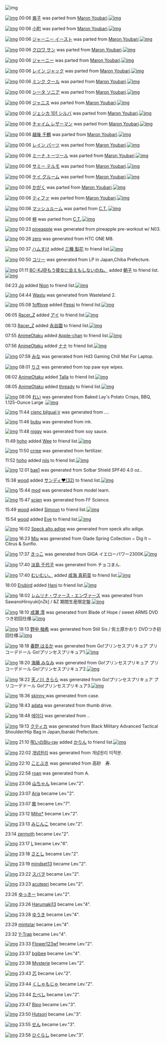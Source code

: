 ![img](http://gdrive-cdn.herokuapp.com/537b65a5bc09f0000721dda7/512px-barcode.png)

[![img](http://www.deviantsart.com/f214rm.png)](http://www.barcodekanojo.com/kanojo/2358368/%E7%88%BD%E5%AD%90) 00:06 [爽子](http://www.barcodekanojo.com/kanojo/2358368/%E7%88%BD%E5%AD%90) was parted from [Maron Youbari](http://www.barcodekanojo.com/kanojo/2358368/%E7%88%BD%E5%AD%90).[![img](http://www.deviantsart.com/1vr32eu.jpeg)](http://www.barcodekanojo.com/user/212228/Maron%20Youbari)

[![img](http://www.deviantsart.com/35jkhmb.png)](http://www.barcodekanojo.com/kanojo/15340/%E5%B0%8F%E7%94%BA) 00:06 [小町](http://www.barcodekanojo.com/kanojo/15340/%E5%B0%8F%E7%94%BA) was parted from [Maron Youbari](http://www.barcodekanojo.com/kanojo/15340/%E5%B0%8F%E7%94%BA).[![img](http://www.deviantsart.com/1vr32eu.jpeg)](http://www.barcodekanojo.com/user/212228/Maron%20Youbari)

[![img](http://www.deviantsart.com/3q4ad4g.png)](http://www.barcodekanojo.com/kanojo/2540193/%E3%82%B8%E3%83%A3%E3%83%BC%E3%83%8B%E3%83%BC%20%E3%82%A4%E3%83%BC%E3%82%B9%E3%83%88) 00:06 [ジャーニー イースト](http://www.barcodekanojo.com/kanojo/2540193/%E3%82%B8%E3%83%A3%E3%83%BC%E3%83%8B%E3%83%BC%20%E3%82%A4%E3%83%BC%E3%82%B9%E3%83%88) was parted from [Maron Youbari](http://www.barcodekanojo.com/kanojo/2540193/%E3%82%B8%E3%83%A3%E3%83%BC%E3%83%8B%E3%83%BC%20%E3%82%A4%E3%83%BC%E3%82%B9%E3%83%88).[![img](http://www.deviantsart.com/1vr32eu.jpeg)](http://www.barcodekanojo.com/user/212228/Maron%20Youbari)

[![img](http://www.deviantsart.com/2hdkg98.png)](http://www.barcodekanojo.com/kanojo/2532071/%E3%82%AF%E3%83%AD%E3%83%AF%20%E3%82%B5%E3%83%B3) 00:06 [クロワ サン](http://www.barcodekanojo.com/kanojo/2532071/%E3%82%AF%E3%83%AD%E3%83%AF%20%E3%82%B5%E3%83%B3) was parted from [Maron Youbari](http://www.barcodekanojo.com/kanojo/2532071/%E3%82%AF%E3%83%AD%E3%83%AF%20%E3%82%B5%E3%83%B3).[![img](http://www.deviantsart.com/1vr32eu.jpeg)](http://www.barcodekanojo.com/user/212228/Maron%20Youbari)

[![img](http://www.deviantsart.com/h377vc.png)](http://www.barcodekanojo.com/kanojo/2534399/%E3%82%B8%E3%83%A3%E3%83%BC%E3%83%8B%E3%83%BC) 00:06 [ジャーニー](http://www.barcodekanojo.com/kanojo/2534399/%E3%82%B8%E3%83%A3%E3%83%BC%E3%83%8B%E3%83%BC) was parted from [Maron Youbari](http://www.barcodekanojo.com/kanojo/2534399/%E3%82%B8%E3%83%A3%E3%83%BC%E3%83%8B%E3%83%BC).[![img](http://www.deviantsart.com/1vr32eu.jpeg)](http://www.barcodekanojo.com/user/212228/Maron%20Youbari)

[![img](http://www.deviantsart.com/2kqibn4.png)](http://www.barcodekanojo.com/kanojo/2566115/%E3%83%AC%E3%82%A4%E3%83%B3%20%E3%82%B8%E3%83%A3%E3%83%83%E3%82%AF) 00:06 [レイン ジャック](http://www.barcodekanojo.com/kanojo/2566115/%E3%83%AC%E3%82%A4%E3%83%B3%20%E3%82%B8%E3%83%A3%E3%83%83%E3%82%AF) was parted from [Maron Youbari](http://www.barcodekanojo.com/kanojo/2566115/%E3%83%AC%E3%82%A4%E3%83%B3%20%E3%82%B8%E3%83%A3%E3%83%83%E3%82%AF).[![img](http://www.deviantsart.com/1vr32eu.jpeg)](http://www.barcodekanojo.com/user/212228/Maron%20Youbari)

[![img](http://www.deviantsart.com/29sh4gt.png)](http://www.barcodekanojo.com/kanojo/2544299/%E3%83%9F%E3%83%B3%E3%82%AF%20%E3%82%AF%E3%83%BC%E3%83%AB) 00:06 [ミンク クール](http://www.barcodekanojo.com/kanojo/2544299/%E3%83%9F%E3%83%B3%E3%82%AF%20%E3%82%AF%E3%83%BC%E3%83%AB) was parted from [Maron Youbari](http://www.barcodekanojo.com/kanojo/2544299/%E3%83%9F%E3%83%B3%E3%82%AF%20%E3%82%AF%E3%83%BC%E3%83%AB).[![img](http://www.deviantsart.com/1vr32eu.jpeg)](http://www.barcodekanojo.com/user/212228/Maron%20Youbari)

[![img](http://www.deviantsart.com/fpagua.png)](http://www.barcodekanojo.com/kanojo/2565113/%E3%82%B7%E3%83%BC%E3%82%BF%20%E3%82%BD%E3%83%8B%E3%82%A2) 00:06 [シータ ソニア](http://www.barcodekanojo.com/kanojo/2565113/%E3%82%B7%E3%83%BC%E3%82%BF%20%E3%82%BD%E3%83%8B%E3%82%A2) was parted from [Maron Youbari](http://www.barcodekanojo.com/kanojo/2565113/%E3%82%B7%E3%83%BC%E3%82%BF%20%E3%82%BD%E3%83%8B%E3%82%A2).[![img](http://www.deviantsart.com/1vr32eu.jpeg)](http://www.barcodekanojo.com/user/212228/Maron%20Youbari)

[![img](http://www.deviantsart.com/1ioo74l.png)](http://www.barcodekanojo.com/kanojo/2551799/%E3%82%B8%E3%83%A3%E3%83%8B%E3%82%B9) 00:06 [ジャニス](http://www.barcodekanojo.com/kanojo/2551799/%E3%82%B8%E3%83%A3%E3%83%8B%E3%82%B9) was parted from [Maron Youbari](http://www.barcodekanojo.com/kanojo/2551799/%E3%82%B8%E3%83%A3%E3%83%8B%E3%82%B9).[![img](http://www.deviantsart.com/1vr32eu.jpeg)](http://www.barcodekanojo.com/user/212228/Maron%20Youbari)

[![img](http://www.deviantsart.com/9nrbnd.png)](http://www.barcodekanojo.com/kanojo/2560730/%E3%82%B8%E3%82%A7%E3%82%B7%E3%82%AB%20101%20%E3%82%B7%E3%83%AB%E3%83%90) 00:06 [ジェシカ 101 シルバ](http://www.barcodekanojo.com/kanojo/2560730/%E3%82%B8%E3%82%A7%E3%82%B7%E3%82%AB%20101%20%E3%82%B7%E3%83%AB%E3%83%90) was parted from [Maron Youbari](http://www.barcodekanojo.com/kanojo/2560730/%E3%82%B8%E3%82%A7%E3%82%B7%E3%82%AB%20101%20%E3%82%B7%E3%83%AB%E3%83%90).[![img](http://www.deviantsart.com/1vr32eu.jpeg)](http://www.barcodekanojo.com/user/212228/Maron%20Youbari)

[![img](http://www.deviantsart.com/4ra61t.png)](http://www.barcodekanojo.com/kanojo/2560750/%E3%83%81%E3%83%A3%E3%82%A4%E3%83%A0%20%E3%83%AC%E3%82%B6%E3%83%BC%E3%83%9E%E3%83%B3) 00:06 [チャイム レザーマン](http://www.barcodekanojo.com/kanojo/2560750/%E3%83%81%E3%83%A3%E3%82%A4%E3%83%A0%20%E3%83%AC%E3%82%B6%E3%83%BC%E3%83%9E%E3%83%B3) was parted from [Maron Youbari](http://www.barcodekanojo.com/kanojo/2560750/%E3%83%81%E3%83%A3%E3%82%A4%E3%83%A0%20%E3%83%AC%E3%82%B6%E3%83%BC%E3%83%9E%E3%83%B3).[![img](http://www.deviantsart.com/1vr32eu.jpeg)](http://www.barcodekanojo.com/user/212228/Maron%20Youbari)

[![img](http://www.deviantsart.com/shrm3g.png)](http://www.barcodekanojo.com/kanojo/2565123/%E8%B6%8A%E5%BE%8C%20%E5%8D%83%E9%B6%B4) 00:06 [越後 千鶴](http://www.barcodekanojo.com/kanojo/2565123/%E8%B6%8A%E5%BE%8C%20%E5%8D%83%E9%B6%B4) was parted from [Maron Youbari](http://www.barcodekanojo.com/kanojo/2565123/%E8%B6%8A%E5%BE%8C%20%E5%8D%83%E9%B6%B4).[![img](http://www.deviantsart.com/1vr32eu.jpeg)](http://www.barcodekanojo.com/user/212228/Maron%20Youbari)

[![img](http://www.deviantsart.com/l454fe.png)](http://www.barcodekanojo.com/kanojo/2566112/%E3%83%AC%E3%82%A4%E3%83%B3%20%E3%83%91%E3%83%BC%E3%83%84) 00:06 [レイン パーツ](http://www.barcodekanojo.com/kanojo/2566112/%E3%83%AC%E3%82%A4%E3%83%B3%20%E3%83%91%E3%83%BC%E3%83%84) was parted from [Maron Youbari](http://www.barcodekanojo.com/kanojo/2566112/%E3%83%AC%E3%82%A4%E3%83%B3%20%E3%83%91%E3%83%BC%E3%83%84).[![img](http://www.deviantsart.com/1vr32eu.jpeg)](http://www.barcodekanojo.com/user/212228/Maron%20Youbari)

[![img](http://www.deviantsart.com/33j6rv.png)](http://www.barcodekanojo.com/kanojo/2538397/%E3%83%9F%E3%83%BC%E3%83%8A%20%E3%83%88%E3%83%BC%E3%83%84%E3%83%BC%E3%83%AB) 00:06 [ミーナ トーツール](http://www.barcodekanojo.com/kanojo/2538397/%E3%83%9F%E3%83%BC%E3%83%8A%20%E3%83%88%E3%83%BC%E3%83%84%E3%83%BC%E3%83%AB) was parted from [Maron Youbari](http://www.barcodekanojo.com/kanojo/2538397/%E3%83%9F%E3%83%BC%E3%83%8A%20%E3%83%88%E3%83%BC%E3%83%84%E3%83%BC%E3%83%AB).[![img](http://www.deviantsart.com/1vr32eu.jpeg)](http://www.barcodekanojo.com/user/212228/Maron%20Youbari)

[![img](http://www.deviantsart.com/193h42t.png)](http://www.barcodekanojo.com/kanojo/2529684/%E3%82%B5%E3%83%9F%E3%83%BC%20%E3%83%86%E3%83%AB%E3%83%A2) 00:06 [サミー テルモ](http://www.barcodekanojo.com/kanojo/2529684/%E3%82%B5%E3%83%9F%E3%83%BC%20%E3%83%86%E3%83%AB%E3%83%A2) was parted from [Maron Youbari](http://www.barcodekanojo.com/kanojo/2529684/%E3%82%B5%E3%83%9F%E3%83%BC%20%E3%83%86%E3%83%AB%E3%83%A2).[![img](http://www.deviantsart.com/1vr32eu.jpeg)](http://www.barcodekanojo.com/user/212228/Maron%20Youbari)

[![img](http://www.deviantsart.com/305cro3.png)](http://www.barcodekanojo.com/kanojo/2536501/%E3%82%B1%E3%82%A4%20%E3%82%B0%E3%83%AB%E3%83%BC%E3%83%A0) 00:06 [ケイ グルーム](http://www.barcodekanojo.com/kanojo/2536501/%E3%82%B1%E3%82%A4%20%E3%82%B0%E3%83%AB%E3%83%BC%E3%83%A0) was parted from [Maron Youbari](http://www.barcodekanojo.com/kanojo/2536501/%E3%82%B1%E3%82%A4%20%E3%82%B0%E3%83%AB%E3%83%BC%E3%83%A0).[![img](http://www.deviantsart.com/1vr32eu.jpeg)](http://www.barcodekanojo.com/user/212228/Maron%20Youbari)

[![img](http://www.deviantsart.com/26ojkld.png)](http://www.barcodekanojo.com/kanojo/530703/%E3%81%8B%E3%81%8C%E3%81%8F) 00:06 [かがく](http://www.barcodekanojo.com/kanojo/530703/%E3%81%8B%E3%81%8C%E3%81%8F) was parted from [Maron Youbari](http://www.barcodekanojo.com/kanojo/530703/%E3%81%8B%E3%81%8C%E3%81%8F).[![img](http://www.deviantsart.com/1vr32eu.jpeg)](http://www.barcodekanojo.com/user/212228/Maron%20Youbari)

[![img](http://www.deviantsart.com/1fqh4bb.png)](http://www.barcodekanojo.com/kanojo/2373002/%E3%83%86%E3%82%A3%E3%83%95%E3%82%A1) 00:06 [ティファ](http://www.barcodekanojo.com/kanojo/2373002/%E3%83%86%E3%82%A3%E3%83%95%E3%82%A1) was parted from [Maron Youbari](http://www.barcodekanojo.com/kanojo/2373002/%E3%83%86%E3%82%A3%E3%83%95%E3%82%A1).[![img](http://www.deviantsart.com/1vr32eu.jpeg)](http://www.barcodekanojo.com/user/212228/Maron%20Youbari)

[![img](http://www.deviantsart.com/1s191jv.png)](http://www.barcodekanojo.com/kanojo/1821097/%E3%83%9E%E3%83%83%E3%82%B7%E3%83%A5%E3%83%AB%E3%83%BC%E3%83%A0) 00:06 [マッシュルーム](http://www.barcodekanojo.com/kanojo/1821097/%E3%83%9E%E3%83%83%E3%82%B7%E3%83%A5%E3%83%AB%E3%83%BC%E3%83%A0) was parted from [C.T.](http://www.barcodekanojo.com/kanojo/1821097/%E3%83%9E%E3%83%83%E3%82%B7%E3%83%A5%E3%83%AB%E3%83%BC%E3%83%A0).[![img](http://www.deviantsart.com/fhrc6a.jpeg)](http://www.barcodekanojo.com/user/272165/C.T.)

[![img](http://www.deviantsart.com/11bki8m.png)](http://www.barcodekanojo.com/kanojo/2362240/%E6%A2%93) 00:06 [梓](http://www.barcodekanojo.com/kanojo/2362240/%E6%A2%93) was parted from [C.T.](http://www.barcodekanojo.com/kanojo/2362240/%E6%A2%93).[![img](http://www.deviantsart.com/fhrc6a.jpeg)](http://www.barcodekanojo.com/user/272165/C.T.)

[![img](http://www.deviantsart.com/1heaub1.png)](http://www.barcodekanojo.com/kanojo/3192332/pineapple) 00:23 [pineapple](http://www.barcodekanojo.com/kanojo/3192332/pineapple) was generated from pineapple pre-workout w/ N03.

[![img](http://www.deviantsart.com/1tfl7gc.png)](http://www.barcodekanojo.com/kanojo/3192333/zero) 00:26 [zero](http://www.barcodekanojo.com/kanojo/3192333/zero) was generated from HTC ONE M8.

[![img](http://www.deviantsart.com/3ueb4vl.jpeg)](http://www.barcodekanojo.com/user/31615/%E3%83%8F%E3%83%A0%E3%81%99%E3%81%91) 00:37 [ハムすけ](http://www.barcodekanojo.com/user/31615/%E3%83%8F%E3%83%A0%E3%81%99%E3%81%91) added [三種 梨花](http://www.barcodekanojo.com/kanojo/3160237/%E4%B8%89%E7%A8%AE%20%E6%A2%A8%E8%8A%B1) to friend list.[![img](http://www.deviantsart.com/2lrumvj.png)](http://www.barcodekanojo.com/kanojo/3160237/%E4%B8%89%E7%A8%AE%20%E6%A2%A8%E8%8A%B1)

[![img](http://www.deviantsart.com/1obkumg.png)](http://www.barcodekanojo.com/kanojo/3192334/%E3%82%B3%E3%83%AA%E3%83%BC) 00:50 [コリー](http://www.barcodekanojo.com/kanojo/3192334/%E3%82%B3%E3%83%AA%E3%83%BC) was generated from LP in Japan,Chiba Prefecture.

[![img](http://www.deviantsart.com/2l905sv.jpeg)](http://www.barcodekanojo.com/user/276669/BC-KJ%40%E3%82%82%E3%81%86%E5%BD%BC%E5%A5%B3%E3%81%AB%E4%BC%9A%E3%81%88%E3%82%82%E3%81%97%E3%81%AA%E3%81%84%E3%81%AE%E3%81%AD%E3%80%82) 01:11 [BC-KJ@もう彼女に会えもしないのね。](http://www.barcodekanojo.com/user/276669/BC-KJ%40%E3%82%82%E3%81%86%E5%BD%BC%E5%A5%B3%E3%81%AB%E4%BC%9A%E3%81%88%E3%82%82%E3%81%97%E3%81%AA%E3%81%84%E3%81%AE%E3%81%AD%E3%80%82) added [朝子](http://www.barcodekanojo.com/kanojo/3158958/%E6%9C%9D%E5%AD%90) to friend list.[![img](http://www.deviantsart.com/3vtg2is.png)](http://www.barcodekanojo.com/kanojo/3158958/%E6%9C%9D%E5%AD%90)

04:23 [Jg](http://www.barcodekanojo.com/user/434385/Jg) added [Nion](http://www.barcodekanojo.com/kanojo/2586613/Nion) to friend list.[![img](http://www.deviantsart.com/2sscike.png)](http://www.barcodekanojo.com/kanojo/2586613/Nion)

[![img](http://www.deviantsart.com/1oenc1u.png)](http://www.barcodekanojo.com/kanojo/3192335/Wastu) 04:44 [Wastu](http://www.barcodekanojo.com/kanojo/3192335/Wastu) was generated from Wasteland 2.

[![img](http://www.deviantsart.com/1j7ave4.jpeg)](http://www.barcodekanojo.com/user/445372/1offlove) 05:08 [1offlove](http://www.barcodekanojo.com/user/445372/1offlove) added [Pepsi](http://www.barcodekanojo.com/kanojo/2406212/Pepsi) to friend list.[![img](http://www.deviantsart.com/1i80eqh.png)](http://www.barcodekanojo.com/kanojo/2406212/Pepsi)

06:05 [Racer_Z](http://www.barcodekanojo.com/user/418861/Racer_Z) added [アイ](http://www.barcodekanojo.com/kanojo/2556927/%E3%82%A2%E3%82%A4) to friend list.[![img](http://www.deviantsart.com/mhodcm.png)](http://www.barcodekanojo.com/kanojo/2556927/%E3%82%A2%E3%82%A4)

06:13 [Racer_Z](http://www.barcodekanojo.com/user/418861/Racer_Z) added [永谷園](http://www.barcodekanojo.com/kanojo/214586/%E6%B0%B8%E8%B0%B7%E5%9C%92) to friend list.[![img](http://www.deviantsart.com/3vkqa5v.png)](http://www.barcodekanojo.com/kanojo/214586/%E6%B0%B8%E8%B0%B7%E5%9C%92)

07:55 [AnimeOtaku](http://www.barcodekanojo.com/user/500006/AnimeOtaku) added [Apple-chan](http://www.barcodekanojo.com/kanojo/3152853/Apple-chan) to friend list.[![img](http://www.deviantsart.com/214jajg.png)](http://www.barcodekanojo.com/kanojo/3152853/Apple-chan)

07:56 [AnimeOtaku](http://www.barcodekanojo.com/user/500006/AnimeOtaku) added [ナナ](http://www.barcodekanojo.com/kanojo/2626841/%E3%83%8A%E3%83%8A) to friend list.[![img](http://www.deviantsart.com/2het88i.png)](http://www.barcodekanojo.com/kanojo/2626841/%E3%83%8A%E3%83%8A)

[![img](http://www.deviantsart.com/puls47.png)](http://www.barcodekanojo.com/kanojo/3192336/%E3%81%BF%E3%81%AA) 07:59 [みな](http://www.barcodekanojo.com/kanojo/3192336/%E3%81%BF%E3%81%AA) was generated from Hd3 Gaming Chill Mat For Laptop.

[![img](http://www.deviantsart.com/26gf9h2.png)](http://www.barcodekanojo.com/kanojo/3192337/%E3%82%8A%E3%81%95) 08:01 [りさ](http://www.barcodekanojo.com/kanojo/3192337/%E3%82%8A%E3%81%95) was generated from top paw eye wipes.

08:02 [AnimeOtaku](http://www.barcodekanojo.com/user/500006/AnimeOtaku) added [Talla](http://www.barcodekanojo.com/kanojo/3150088/Talla) to friend list.[![img](http://www.deviantsart.com/3020l4v.png)](http://www.barcodekanojo.com/kanojo/3150088/Talla)

08:05 [AnimeOtaku](http://www.barcodekanojo.com/user/500006/AnimeOtaku) added [thready](http://www.barcodekanojo.com/kanojo/2624542/thready) to friend list.[![img](http://www.deviantsart.com/1q588of.png)](http://www.barcodekanojo.com/kanojo/2624542/thready)

[![img](http://www.deviantsart.com/1751aa9.png)](http://www.barcodekanojo.com/kanojo/3192338/%E3%82%8C%E3%81%84) 08:06 [れい](http://www.barcodekanojo.com/kanojo/3192338/%E3%82%8C%E3%81%84) was generated from Baked Lay's Potato Crisps, BBQ, 1.125-Ounce Large .[![img](http://www.deviantsart.com/2m69tfi.jpeg)](http://www.barcodekanojo.com/product_images/barcode/3471996/1325013793/50x50xLays,P20baked,P20bbq.jpg,qw=88,ah=88.pagespeed.ic.Xg0bp0YJlT.jpg)

[![img](http://www.deviantsart.com/29g650r.png)](http://www.barcodekanojo.com/kanojo/3192339/cienc%20bilgual%20jr) 11:44 [cienc bilgual jr](http://www.barcodekanojo.com/kanojo/3192339/cienc%20bilgual%20jr) was generated from ....

[![img](http://www.deviantsart.com/2uehdcu.png)](http://www.barcodekanojo.com/kanojo/3192340/bubu) 11:46 [bubu](http://www.barcodekanojo.com/kanojo/3192340/bubu) was generated from ink.

[![img](http://www.deviantsart.com/1ii01he.png)](http://www.barcodekanojo.com/kanojo/3192341/niggy) 11:48 [niggy](http://www.barcodekanojo.com/kanojo/3192341/niggy) was generated from soy sauce.

11:49 [hoho](http://www.barcodekanojo.com/user/499501/hoho) added [Wee](http://www.barcodekanojo.com/kanojo/3109532/Wee) to friend list.[![img](http://www.deviantsart.com/1536vrc.png)](http://www.barcodekanojo.com/kanojo/3109532/Wee)

[![img](http://www.deviantsart.com/1v8c4v6.png)](http://www.barcodekanojo.com/kanojo/3192342/crree) 11:50 [crree](http://www.barcodekanojo.com/kanojo/3192342/crree) was generated from fertilizer.

11:52 [hoho](http://www.barcodekanojo.com/user/499501/hoho) added [niis](http://www.barcodekanojo.com/kanojo/2790710/niis) to friend list.[![img](http://www.deviantsart.com/3lnk6av.png)](http://www.barcodekanojo.com/kanojo/2790710/niis)

[![img](http://www.deviantsart.com/2vd2evs.png)](http://www.barcodekanojo.com/kanojo/3192343/bae1) 12:01 [bae1](http://www.barcodekanojo.com/kanojo/3192343/bae1) was generated from Solbar Shield SPF40 4.0 oz..

15:38 [wood](http://www.barcodekanojo.com/user/500010/wood) added [サンディ♥(32)](http://www.barcodekanojo.com/kanojo/2862605/%E3%82%B5%E3%83%B3%E3%83%87%E3%82%A3%E2%99%A5%2832%29) to friend list.[![img](http://www.deviantsart.com/mj2ckh.png)](http://www.barcodekanojo.com/kanojo/2862605/%E3%82%B5%E3%83%B3%E3%83%87%E3%82%A3%E2%99%A5%2832%29)

[![img](http://www.deviantsart.com/318rl70.png)](http://www.barcodekanojo.com/kanojo/3192344/mod) 15:44 [mod](http://www.barcodekanojo.com/kanojo/3192344/mod) was generated from model learn.

[![img](http://www.deviantsart.com/sa1jvp.png)](http://www.barcodekanojo.com/kanojo/3192345/scien) 15:47 [scien](http://www.barcodekanojo.com/kanojo/3192345/scien) was generated from FF Science.

15:49 [wood](http://www.barcodekanojo.com/user/500010/wood) added [Simoun](http://www.barcodekanojo.com/kanojo/2733573/Simoun) to friend list.[![img](http://www.deviantsart.com/3ajmk8s.png)](http://www.barcodekanojo.com/kanojo/2733573/Simoun)

15:54 [wood](http://www.barcodekanojo.com/user/500010/wood) added [Eve](http://www.barcodekanojo.com/kanojo/2646450/Eve) to friend list.[![img](http://www.deviantsart.com/12t8mgp.png)](http://www.barcodekanojo.com/kanojo/2646450/Eve)

[![img](http://www.deviantsart.com/3hiujgf.png)](http://www.barcodekanojo.com/kanojo/3192346/Speck%20alto%20adige) 16:02 [Speck alto adige](http://www.barcodekanojo.com/kanojo/3192346/Speck%20alto%20adige) was generated from speck alto adige.

[![img](http://www.deviantsart.com/5ii88d.png)](http://www.barcodekanojo.com/kanojo/3192347/Miu) 16:23 [Miu](http://www.barcodekanojo.com/kanojo/3192347/Miu) was generated from Glade Spring Collection ~ Dig It ~ Citrus &amp; Sunflo.

[![img](http://www.deviantsart.com/3rlh56p.png)](http://www.barcodekanojo.com/kanojo/3192348/%E3%81%8D%E3%81%A3%E3%81%93) 17:37 [きっこ](http://www.barcodekanojo.com/kanojo/3192348/%E3%81%8D%E3%81%A3%E3%81%93) was generated from GIGA イエローパワー2300K.[![img](http://www.deviantsart.com/3rlpob5.jpeg)](http://www.barcodekanojo.com/product_images/barcode/6017642/1422952584/GIGA%20%E3%82%A4%E3%82%A8%E3%83%AD%E3%83%BC%E3%83%91%E3%83%AF%E3%83%BC2300K.jpg)

[![img](http://www.deviantsart.com/p9c9lq.png)](http://www.barcodekanojo.com/kanojo/3192349/%E6%B7%A1%E5%B3%B6%20%E5%8D%83%E4%BB%A3%E5%AD%90) 17:40 [淡島 千代子](http://www.barcodekanojo.com/kanojo/3192349/%E6%B7%A1%E5%B3%B6%20%E5%8D%83%E4%BB%A3%E5%AD%90) was generated from チョコまん.

[![img](http://www.deviantsart.com/1cgmioj.jpeg)](http://www.barcodekanojo.com/user/2676/%E3%82%80%E3%81%84%E3%82%80%E3%81%84%E3%80%82) 17:40 [むいむい。](http://www.barcodekanojo.com/user/2676/%E3%82%80%E3%81%84%E3%82%80%E3%81%84%E3%80%82) added [成海 真莉音](http://www.barcodekanojo.com/kanojo/3192163/%E6%88%90%E6%B5%B7%20%E7%9C%9F%E8%8E%89%E9%9F%B3) to friend list.[![img](http://www.deviantsart.com/1iq1met.png)](http://www.barcodekanojo.com/kanojo/3192163/%E6%88%90%E6%B5%B7%20%E7%9C%9F%E8%8E%89%E9%9F%B3)

18:00 [Erubird](http://www.barcodekanojo.com/user/410091/Erubird) added [Hani](http://www.barcodekanojo.com/kanojo/2762983/Hani) to friend list.[![img](http://www.deviantsart.com/21ruorr.png)](http://www.barcodekanojo.com/kanojo/2762983/Hani)

[![img](http://www.deviantsart.com/3v9p93.png)](http://www.barcodekanojo.com/kanojo/3192350/%E3%83%AC%E3%83%A0%E3%83%AA%E3%83%8A%E3%83%BB%E3%83%B4%E3%82%A1%E3%83%BC%E3%82%B9%E3%83%BB%E3%82%A8%E3%83%B3%E3%83%B4%E3%82%A1%E3%83%BC%E3%82%B9) 18:02 [レムリナ・ヴァース・エンヴァース](http://www.barcodekanojo.com/kanojo/3192350/%E3%83%AC%E3%83%A0%E3%83%AA%E3%83%8A%E3%83%BB%E3%83%B4%E3%82%A1%E3%83%BC%E3%82%B9%E3%83%BB%E3%82%A8%E3%83%B3%E3%83%B4%E3%82%A1%E3%83%BC%E3%82%B9) was generated from SawanoHiroyuki[nZk] / &amp;Z 期間生産限定盤.[![img](http://www.deviantsart.com/pno51f.jpeg)](http://www.barcodekanojo.com/product_images/barcode/6017646/1422954143/SawanoHiroyuki%5BnZk%5D%20%2F%20%26Z%20%E6%9C%9F%E9%96%93%E7%94%9F%E7%94%A3%E9%99%90%E5%AE%9A%E7%9B%A4.jpg)

[![img](http://www.deviantsart.com/3fiijdd.png)](http://www.barcodekanojo.com/kanojo/3192351/%E6%88%90%E7%80%AC%20%E6%BE%AA) 18:10 [成瀬 澪](http://www.barcodekanojo.com/kanojo/3192351/%E6%88%90%E7%80%AC%20%E6%BE%AA) was generated from Blade of Hope / sweet ARMS DVDつき初回仕様.[![img](http://www.deviantsart.com/1utc4pc.jpeg)](http://www.barcodekanojo.com/product_images/barcode/6017647/1422954598/50x50xBlade,P20of,P20Hope,P20,P2F,P20sweet,P20ARMS,P20DVD,PE3,P81,PA4,PE3,P81,P8D,PE5,P88,P9D,PE5,P9B,P9E,PE4,PBB,P95,PE6,PA7,P98.jpg,qw=88,ah=88.pagespeed.ic.hwnEKyz9DJ.jpg)

[![img](http://www.deviantsart.com/1oknvtg.png)](http://www.barcodekanojo.com/kanojo/3192352/%E9%87%8E%E4%B8%AD%20%E6%9F%9A%E5%B8%8C) 18:13 [野中 柚希](http://www.barcodekanojo.com/kanojo/3192352/%E9%87%8E%E4%B8%AD%20%E6%9F%9A%E5%B8%8C) was generated from Still Sis / 佐土原かおり DVDつき初回仕様.[![img](http://www.deviantsart.com/d53m8v.jpeg)](http://www.barcodekanojo.com/product_images/barcode/6017648/1422954739/50x50xStill,P20Sis,P20,P2F,P20,PE4,PBD,P90,PE5,P9C,P9F,PE5,P8E,P9F,PE3,P81,P8B,PE3,P81,P8A,PE3,P82,P8A,P20DVD,PE3,P81,PA4,PE3,P81,P8D,PE5,P88,P9D,PE5,P9B,P9E,PE4,PBB,P95,PE6,PA7,P98.jpg,qw=88,ah=88.pagespeed.ic.2H5MkrQxqI.jpg)

[![img](http://www.deviantsart.com/1farhg0.png)](http://www.barcodekanojo.com/kanojo/3192353/%E6%98%A5%E9%87%8E%20%E3%81%AF%E3%82%8B%E3%81%8B) 18:18 [春野 はるか](http://www.barcodekanojo.com/kanojo/3192353/%E6%98%A5%E9%87%8E%20%E3%81%AF%E3%82%8B%E3%81%8B) was generated from Go!プリンセスプリキュア プリコーデドール Go!プリンセスプリキュア1.[![img](http://www.deviantsart.com/enbsv0.jpeg)](http://www.barcodekanojo.com/product_images/barcode/6017649/1422955080/Go%21%E3%83%97%E3%83%AA%E3%83%B3%E3%82%BB%E3%82%B9%E3%83%97%E3%83%AA%E3%82%AD%E3%83%A5%E3%82%A2%20%E3%83%97%E3%83%AA%E3%82%B3%E3%83%BC%E3%83%87%E3%83%89%E3%83%BC%E3%83%AB%20Go%21%E3%83%97%E3%83%AA%E3%83%B3%E3%82%BB%E3%82%B9%E3%83%97%E3%83%AA%E3%82%AD%E3%83%A5%E3%82%A21.jpg)

[![img](http://www.deviantsart.com/1ihqa6b.png)](http://www.barcodekanojo.com/kanojo/3192354/%E6%B5%B7%E8%97%A4%20%E3%81%BF%E3%81%AA%E3%81%BF) 18:20 [海藤 みなみ](http://www.barcodekanojo.com/kanojo/3192354/%E6%B5%B7%E8%97%A4%20%E3%81%BF%E3%81%AA%E3%81%BF) was generated from Go!プリンセスプリキュア プリコーデドール Go!プリンセスプリキュア2.[![img](http://www.deviantsart.com/2j2ltha.jpeg)](http://www.barcodekanojo.com/product_images/barcode/6017650/1422955186/Go%21%E3%83%97%E3%83%AA%E3%83%B3%E3%82%BB%E3%82%B9%E3%83%97%E3%83%AA%E3%82%AD%E3%83%A5%E3%82%A2%20%E3%83%97%E3%83%AA%E3%82%B3%E3%83%BC%E3%83%87%E3%83%89%E3%83%BC%E3%83%AB%20Go%21%E3%83%97%E3%83%AA%E3%83%B3%E3%82%BB%E3%82%B9%E3%83%97%E3%83%AA%E3%82%AD%E3%83%A5%E3%82%A22.jpg)

[![img](http://www.deviantsart.com/3dd8qu2.png)](http://www.barcodekanojo.com/kanojo/3192355/%E5%A4%A9%E3%83%8E%E5%B7%9D%20%E3%81%8D%E3%82%89%E3%82%89) 18:22 [天ノ川 きらら](http://www.barcodekanojo.com/kanojo/3192355/%E5%A4%A9%E3%83%8E%E5%B7%9D%20%E3%81%8D%E3%82%89%E3%82%89) was generated from Go!プリンセスプリキュア プリコーデドール Go!プリンセスプリキュア3.[![img](http://www.deviantsart.com/15s5h4v.jpeg)](http://www.barcodekanojo.com/product_images/barcode/6017651/1422955274/50x50xGo,P21,PE3,P83,P97,PE3,P83,PAA,PE3,P83,PB3,PE3,P82,PBB,PE3,P82,PB9,PE3,P83,P97,PE3,P83,PAA,PE3,P82,PAD,PE3,P83,PA5,PE3,P82,PA2,P20,PE3,P83,P97,PE3,P83,PAA,PE3,P82,PB3,PE3,P83,PBC,PE3,P83,P87,PE3,P83,P89,PE3,P83,PBC,PE3,P83,PAB,P20Go,P21,PE3,P83,P97,PE3,P83,PAA,PE3,P83,PB3,PE3,P82,PBB,PE3,P82,PB9,PE3,P83,P97,PE3,P83,PAA,PE3,P82,PAD,PE3,P83,PA5,PE3,P82,PA23.jpg,qw=88,ah=88.pagespeed.ic.ZK7ap6ZkbS.jpg)

[![img](http://www.deviantsart.com/29f14rq.png)](http://www.barcodekanojo.com/kanojo/3192356/skinny%20) 18:36 [skinny ](http://www.barcodekanojo.com/kanojo/3192356/skinny%20) was generated from case.

[![img](http://www.deviantsart.com/1lmlhd3.png)](http://www.barcodekanojo.com/kanojo/3192357/adata) 18:43 [adata](http://www.barcodekanojo.com/kanojo/3192357/adata) was generated from thumb drive.

[![img](http://www.deviantsart.com/3jiqc0k.png)](http://www.barcodekanojo.com/kanojo/3192358/%EC%97%90%EC%9D%B4%EB%8B%A4) 18:48 [에이다](http://www.barcodekanojo.com/kanojo/3192358/%EC%97%90%EC%9D%B4%EB%8B%A4) was generated from ..

[![img](http://www.deviantsart.com/29vdoo9.png)](http://www.barcodekanojo.com/kanojo/3192359/%E3%82%AF%E3%83%86%E3%82%A3%E3%82%AB) 19:13 [クティカ](http://www.barcodekanojo.com/kanojo/3192359/%E3%82%AF%E3%83%86%E3%82%A3%E3%82%AB) was generated from Black Military Advanced Tactical Shoulder/Hip Bag in Japan,Ibaraki Prefecture.

[![img](http://www.deviantsart.com/p8avmd.jpeg)](http://www.barcodekanojo.com/user/243256/%E5%91%AA%E3%81%84%E3%81%AEBlu-ray) 21:10 [呪いのBlu-ray](http://www.barcodekanojo.com/user/243256/%E5%91%AA%E3%81%84%E3%81%AEBlu-ray) added [かりん](http://www.barcodekanojo.com/kanojo/1206349/%E3%81%8B%E3%82%8A%E3%82%93) to friend list.[![img](http://www.deviantsart.com/1dnvq9i.png)](http://www.barcodekanojo.com/kanojo/1206349/%E3%81%8B%E3%82%8A%E3%82%93)

[![img](http://www.deviantsart.com/1h87tp2.png)](http://www.barcodekanojo.com/kanojo/3192360/%EA%B0%9C%EB%85%90%EC%9B%90%EB%A6%AC) 22:02 [개념원리](http://www.barcodekanojo.com/kanojo/3192360/%EA%B0%9C%EB%85%90%EC%9B%90%EB%A6%AC) was generated from 개념원리 미적분.

[![img](http://www.deviantsart.com/3s7idor.png)](http://www.barcodekanojo.com/kanojo/3192361/%E3%81%93%E3%81%A8%E3%81%B6%E3%81%8D) 22:10 [ことぶき](http://www.barcodekanojo.com/kanojo/3192361/%E3%81%93%E3%81%A8%E3%81%B6%E3%81%8D) was generated from 高砂　寿.

[![img](http://www.deviantsart.com/315ercl.png)](http://www.barcodekanojo.com/kanojo/3192362/roan) 22:58 [roan](http://www.barcodekanojo.com/kanojo/3192362/roan) was generated from A.

[![img](http://www.deviantsart.com/23q3t7f.png)](http://www.barcodekanojo.com/user/253626/%E5%B1%B1%E3%81%A1%E3%82%83%E3%82%93) 23:06 [山ちゃん](http://www.barcodekanojo.com/user/253626/%E5%B1%B1%E3%81%A1%E3%82%83%E3%82%93) became Lev."2".

[![img](http://www.deviantsart.com/1aaotbm.jpeg)](http://www.barcodekanojo.com/user/427447/Aria) 23:07 [Aria](http://www.barcodekanojo.com/user/427447/Aria) became Lev."2".

[![img](http://www.deviantsart.com/31g10ov.jpeg)](http://www.barcodekanojo.com/user/300162/%E6%AD%8C) 23:07 [歌](http://www.barcodekanojo.com/user/300162/%E6%AD%8C) became Lev."7".

[![img](http://www.deviantsart.com/23q3t7f.png)](http://www.barcodekanojo.com/user/267984/Miho%2A) 23:12 [Miho*](http://www.barcodekanojo.com/user/267984/Miho%2A) became Lev."2".

[![img](http://www.deviantsart.com/23q3t7f.png)](http://www.barcodekanojo.com/user/242129/%E3%81%BF%E3%81%98%E3%82%93%E3%81%93) 23:13 [みじんこ](http://www.barcodekanojo.com/user/242129/%E3%81%BF%E3%81%98%E3%82%93%E3%81%93) became Lev."2".

23:14 [zermoth](http://www.barcodekanojo.com/user/462404/zermoth) became Lev."2".

[![img](http://www.deviantsart.com/1ieo8cq.jpeg)](http://www.barcodekanojo.com/user/316401/L) 23:17 [L](http://www.barcodekanojo.com/user/316401/L) became Lev."6".

[![img](http://www.deviantsart.com/2bv7pm0.jpeg)](http://www.barcodekanojo.com/user/249567/%E3%81%95%E3%81%A8%E3%81%97) 23:18 [さとし](http://www.barcodekanojo.com/user/249567/%E3%81%95%E3%81%A8%E3%81%97) became Lev."2".

[![img](http://www.deviantsart.com/23q3t7f.png)](http://www.barcodekanojo.com/user/247603/mindset13) 23:19 [mindset13](http://www.barcodekanojo.com/user/247603/mindset13) became Lev."2".

[![img](http://www.deviantsart.com/3kofdl0.jpeg)](http://www.barcodekanojo.com/user/17062/%E3%82%B9%E3%83%90%E3%83%B2) 23:22 [スバヲ](http://www.barcodekanojo.com/user/17062/%E3%82%B9%E3%83%90%E3%83%B2) became Lev."2".

[![img](http://www.deviantsart.com/6mjovn.jpeg)](http://www.barcodekanojo.com/user/336493/acutepri) 23:23 [acutepri](http://www.barcodekanojo.com/user/336493/acutepri) became Lev."2".

23:26 [ゆっきー](http://www.barcodekanojo.com/user/339756/%E3%82%86%E3%81%A3%E3%81%8D%E3%83%BC) became Lev."2".

[![img](http://www.deviantsart.com/23q3t7f.png)](http://www.barcodekanojo.com/user/3860/Harumaki13) 23:26 [Harumaki13](http://www.barcodekanojo.com/user/3860/Harumaki13) became Lev."4".

[![img](http://www.deviantsart.com/31eror3.jpeg)](http://www.barcodekanojo.com/user/281832/%E3%82%86%E3%81%86%E3%81%8D) 23:28 [ゆうき](http://www.barcodekanojo.com/user/281832/%E3%82%86%E3%81%86%E3%81%8D) became Lev."4".

23:29 [mintstar](http://www.barcodekanojo.com/user/360674/mintstar) became Lev."4".

23:32 [Y-Trap](http://www.barcodekanojo.com/user/408036/Y-Trap) became Lev."4".

[![img](http://www.deviantsart.com/32cmqq5.jpeg)](http://www.barcodekanojo.com/user/315931/Flower123wf) 23:33 [Flower123wf](http://www.barcodekanojo.com/user/315931/Flower123wf) became Lev."2".

[![img](http://www.deviantsart.com/faradt.jpeg)](http://www.barcodekanojo.com/user/301489/bgibee) 23:37 [bgibee](http://www.barcodekanojo.com/user/301489/bgibee) became Lev."4".

[![img](http://www.deviantsart.com/3jk40f7.jpeg)](http://www.barcodekanojo.com/user/485724/Mysterie) 23:38 [Mysterie](http://www.barcodekanojo.com/user/485724/Mysterie) became Lev."2".

[![img](http://www.deviantsart.com/1p87bhn.jpeg)](http://www.barcodekanojo.com/user/332915/%E8%8A%AF) 23:43 [芯](http://www.barcodekanojo.com/user/332915/%E8%8A%AF) became Lev."2".

[![img](http://www.deviantsart.com/lhk1tu.jpeg)](http://www.barcodekanojo.com/user/281087/%E3%81%8F%E3%81%97%E3%82%83%E3%82%82%E3%81%98%E3%82%83) 23:44 [くしゃもじゃ](http://www.barcodekanojo.com/user/281087/%E3%81%8F%E3%81%97%E3%82%83%E3%82%82%E3%81%98%E3%82%83) became Lev."2".

[![img](http://www.deviantsart.com/10a1d4.jpeg)](http://www.barcodekanojo.com/user/266950/%E3%81%9F%E3%81%B9%E3%81%97) 23:44 [たべし](http://www.barcodekanojo.com/user/266950/%E3%81%9F%E3%81%B9%E3%81%97) became Lev."2".

[![img](http://www.deviantsart.com/sda5gh.jpeg)](http://www.barcodekanojo.com/user/460036/Bipo) 23:47 [Bipo](http://www.barcodekanojo.com/user/460036/Bipo) became Lev."3".

[![img](http://www.deviantsart.com/233q26v.jpeg)](http://www.barcodekanojo.com/user/1607/Hutsori) 23:50 [Hutsori](http://www.barcodekanojo.com/user/1607/Hutsori) became Lev."3".

[![img](http://www.deviantsart.com/3osi4n7.jpeg)](http://www.barcodekanojo.com/user/276664/%E3%81%9B%E3%82%93) 23:55 [せん](http://www.barcodekanojo.com/user/276664/%E3%81%9B%E3%82%93) became Lev."3".

[![img](http://www.deviantsart.com/15ai7qp.jpeg)](http://www.barcodekanojo.com/user/20341/%E3%81%B2%E3%81%90%E3%82%89%E3%81%97) 23:56 [ひぐらし](http://www.barcodekanojo.com/user/20341/%E3%81%B2%E3%81%90%E3%82%89%E3%81%97) became Lev."3".

